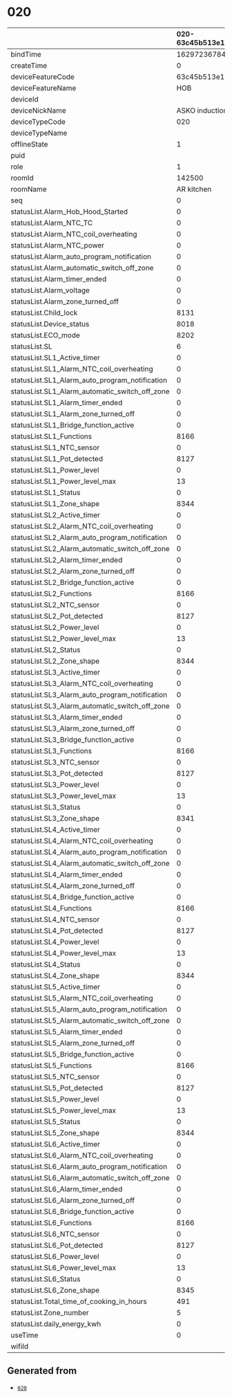 # 020

|                                                | 020-63c45b513e1a4bf7   |
|:-----------------------------------------------|:-----------------------|
| bindTime                                       | 1629723678408          |
| createTime                                     | 0                      |
| deviceFeatureCode                              | 63c45b513e1a4bf7       |
| deviceFeatureName                              | HOB                    |
| deviceId                                       | <redacted>             |
| deviceNickName                                 | ASKO induction hob     |
| deviceTypeCode                                 | 020                    |
| deviceTypeName                                 |                        |
| offlineState                                   | 1                      |
| puid                                           | <redacted>             |
| role                                           | 1                      |
| roomId                                         | 142500                 |
| roomName                                       | AR kitchen             |
| seq                                            | 0                      |
| statusList.Alarm_Hob_Hood_Started              | 0                      |
| statusList.Alarm_NTC_TC                        | 0                      |
| statusList.Alarm_NTC_coil_overheating          | 0                      |
| statusList.Alarm_NTC_power                     | 0                      |
| statusList.Alarm_auto_program_notification     | 0                      |
| statusList.Alarm_automatic_switch_off_zone     | 0                      |
| statusList.Alarm_timer_ended                   | 0                      |
| statusList.Alarm_voltage                       | 0                      |
| statusList.Alarm_zone_turned_off               | 0                      |
| statusList.Child_lock                          | 8131                   |
| statusList.Device_status                       | 8018                   |
| statusList.ECO_mode                            | 8202                   |
| statusList.SL                                  | 6                      |
| statusList.SL1_Active_timer                    | 0                      |
| statusList.SL1_Alarm_NTC_coil_overheating      | 0                      |
| statusList.SL1_Alarm_auto_program_notification | 0                      |
| statusList.SL1_Alarm_automatic_switch_off_zone | 0                      |
| statusList.SL1_Alarm_timer_ended               | 0                      |
| statusList.SL1_Alarm_zone_turned_off           | 0                      |
| statusList.SL1_Bridge_function_active          | 0                      |
| statusList.SL1_Functions                       | 8166                   |
| statusList.SL1_NTC_sensor                      | 0                      |
| statusList.SL1_Pot_detected                    | 8127                   |
| statusList.SL1_Power_level                     | 0                      |
| statusList.SL1_Power_level_max                 | 13                     |
| statusList.SL1_Status                          | 0                      |
| statusList.SL1_Zone_shape                      | 8344                   |
| statusList.SL2_Active_timer                    | 0                      |
| statusList.SL2_Alarm_NTC_coil_overheating      | 0                      |
| statusList.SL2_Alarm_auto_program_notification | 0                      |
| statusList.SL2_Alarm_automatic_switch_off_zone | 0                      |
| statusList.SL2_Alarm_timer_ended               | 0                      |
| statusList.SL2_Alarm_zone_turned_off           | 0                      |
| statusList.SL2_Bridge_function_active          | 0                      |
| statusList.SL2_Functions                       | 8166                   |
| statusList.SL2_NTC_sensor                      | 0                      |
| statusList.SL2_Pot_detected                    | 8127                   |
| statusList.SL2_Power_level                     | 0                      |
| statusList.SL2_Power_level_max                 | 13                     |
| statusList.SL2_Status                          | 0                      |
| statusList.SL2_Zone_shape                      | 8344                   |
| statusList.SL3_Active_timer                    | 0                      |
| statusList.SL3_Alarm_NTC_coil_overheating      | 0                      |
| statusList.SL3_Alarm_auto_program_notification | 0                      |
| statusList.SL3_Alarm_automatic_switch_off_zone | 0                      |
| statusList.SL3_Alarm_timer_ended               | 0                      |
| statusList.SL3_Alarm_zone_turned_off           | 0                      |
| statusList.SL3_Bridge_function_active          | 0                      |
| statusList.SL3_Functions                       | 8166                   |
| statusList.SL3_NTC_sensor                      | 0                      |
| statusList.SL3_Pot_detected                    | 8127                   |
| statusList.SL3_Power_level                     | 0                      |
| statusList.SL3_Power_level_max                 | 13                     |
| statusList.SL3_Status                          | 0                      |
| statusList.SL3_Zone_shape                      | 8341                   |
| statusList.SL4_Active_timer                    | 0                      |
| statusList.SL4_Alarm_NTC_coil_overheating      | 0                      |
| statusList.SL4_Alarm_auto_program_notification | 0                      |
| statusList.SL4_Alarm_automatic_switch_off_zone | 0                      |
| statusList.SL4_Alarm_timer_ended               | 0                      |
| statusList.SL4_Alarm_zone_turned_off           | 0                      |
| statusList.SL4_Bridge_function_active          | 0                      |
| statusList.SL4_Functions                       | 8166                   |
| statusList.SL4_NTC_sensor                      | 0                      |
| statusList.SL4_Pot_detected                    | 8127                   |
| statusList.SL4_Power_level                     | 0                      |
| statusList.SL4_Power_level_max                 | 13                     |
| statusList.SL4_Status                          | 0                      |
| statusList.SL4_Zone_shape                      | 8344                   |
| statusList.SL5_Active_timer                    | 0                      |
| statusList.SL5_Alarm_NTC_coil_overheating      | 0                      |
| statusList.SL5_Alarm_auto_program_notification | 0                      |
| statusList.SL5_Alarm_automatic_switch_off_zone | 0                      |
| statusList.SL5_Alarm_timer_ended               | 0                      |
| statusList.SL5_Alarm_zone_turned_off           | 0                      |
| statusList.SL5_Bridge_function_active          | 0                      |
| statusList.SL5_Functions                       | 8166                   |
| statusList.SL5_NTC_sensor                      | 0                      |
| statusList.SL5_Pot_detected                    | 8127                   |
| statusList.SL5_Power_level                     | 0                      |
| statusList.SL5_Power_level_max                 | 13                     |
| statusList.SL5_Status                          | 0                      |
| statusList.SL5_Zone_shape                      | 8344                   |
| statusList.SL6_Active_timer                    | 0                      |
| statusList.SL6_Alarm_NTC_coil_overheating      | 0                      |
| statusList.SL6_Alarm_auto_program_notification | 0                      |
| statusList.SL6_Alarm_automatic_switch_off_zone | 0                      |
| statusList.SL6_Alarm_timer_ended               | 0                      |
| statusList.SL6_Alarm_zone_turned_off           | 0                      |
| statusList.SL6_Bridge_function_active          | 0                      |
| statusList.SL6_Functions                       | 8166                   |
| statusList.SL6_NTC_sensor                      | 0                      |
| statusList.SL6_Pot_detected                    | 8127                   |
| statusList.SL6_Power_level                     | 0                      |
| statusList.SL6_Power_level_max                 | 13                     |
| statusList.SL6_Status                          | 0                      |
| statusList.SL6_Zone_shape                      | 8345                   |
| statusList.Total_time_of_cooking_in_hours      | 491                    |
| statusList.Zone_number                         | 5                      |
| statusList.daily_energy_kwh                    | 0                      |
| useTime                                        | 0                      |
| wifiId                                         | <redacted>             |

## Generated from

- [`020`](020-63c45b513e1a4bf7.json)
